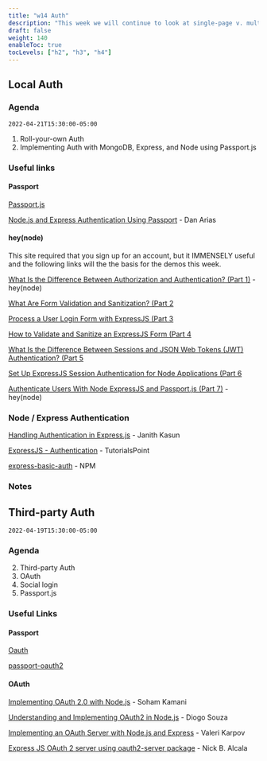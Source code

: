 ```yaml
---
title: "w14 Auth"
description: "This week we will continue to look at single-page v. multi-page apps in React AND we will deploy a React app using Heroku"
draft: false
weight: 140
enableToc: true
tocLevels: ["h2", "h3", "h4"]
---
```


## Local Auth

### Agenda

`2022-04-21T15:30:00-05:00`

1. Roll-your-own Auth
4. Implementing Auth with MongoDB, Express, and Node using Passport.js

### Useful links

#### Passport

[Passport.js](https://www.passportjs.org/)

[Node.js and Express Authentication Using Passport](https://auth0.com/blog/create-a-simple-and-secure-node-express-app/) - Dan Arias

#### hey(node)

This site required that you sign up for an account, but it IMMENSELY useful and the following links will the the basis for the demos this week.

[What Is the Difference Between Authorization and Authentication? (Part 1)](https://heynode.com/tutorial/what-difference-between-authorization-and-authentication) - hey(node)

[What Are Form Validation and Sanitization? (Part 2](https://heynode.com/tutorial/what-are-form-validation-and-sanitization)

[Process a User Login Form with ExpressJS (Part 3](https://heynode.com/tutorial/process-user-login-form-expressjs)

[How to Validate and Sanitize an ExpressJS Form (Part 4](https://heynode.com/tutorial/how-validate-and-sanitize-expressjs-form)

[What Is the Difference Between Sessions and JSON Web Tokens (JWT) Authentication? (Part 5](https://heynode.com/tutorial/what-difference-between-sessions-and-json-web-tokens-jwt-authentication)

[Set Up ExpressJS Session Authentication for Node Applications (Part 6](https://heynode.com/tutorial/set-expressjs-session-authentication-node-applications)

[Authenticate Users With Node ExpressJS and Passport.js (Part 7)](https://heynode.com/tutorial/authenticate-users-node-expressjs-and-passportjs/) - hey(node)

### Node / Express Authentication

[Handling Authentication in Express.js](https://stackabuse.com/handling-authentication-in-express-js/) - Janith Kasun

[ExpressJS - Authentication](https://www.tutorialspoint.com/expressjs/expressjs_authentication.htm) - TutorialsPoint

[express-basic-auth](https://www.npmjs.com/package/express-basic-auth) - NPM

### Notes



## Third-party Auth

`2022-04-19T15:30:00-05:00`

### Agenda

2. Third-party Auth
3. OAuth
4. Social login
5. Passport.js

### Useful Links

#### Passport

[Oauth](https://www.passportjs.org/concepts/authentication/oauth/)

[passport-oauth2](http://www.passportjs.org/packages/passport-oauth2/)

#### OAuth

[Implementing OAuth 2.0 with Node.js](https://www.sohamkamani.com/nodejs/oauth/) - Soham Kamani

[Understanding and Implementing OAuth2 in Node.js](https://www.honeybadger.io/blog/oauth-nodejs-javascript/) - Diogo Souza

[Implementing an OAuth Server with Node.js and Express](https://thecodebarbarian.com/oauth-with-node-js-and-express.html) - Valeri Karpov

[Express JS OAuth 2 server using oauth2-server package](https://niceprogrammer.com/express-js-oauth-2-server-using-oauth2-server-package/) - Nick B. Alcala










